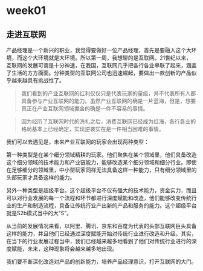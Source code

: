 # week01
## 走进互联网
产品经理是一个新兴的职业，我觉得要做好一位产品经理，首先是要融入这个大环境，而这个大环境就是大环境。所以第一周，我想聊的是互联网。21世纪以来，互联网的发展可谓是十分神速，在我国，互联网几乎把各行各业串联了起来，涵盖了生活的方方面面。分钟类型的互联网公司也迅速崛起，要做出一款创新的产品似乎越来越具有挑战性了。

> 我们看到的产业互联网的红利仅仅只是代表玩家的量级，并不代表所有人都具备参与产业互联网的能力。虽然产业互联网的确是一片蓝海，但是，想要真正在产业互联网领域掘金的确是一件不容易的事情。

> 因为经历了互联网时代的洗礼之后，消费互联网已经成为红海，各行各业的格局基本上已经确定，实现逆袭实在是一件相当困难的事情。

我们可以去遇见是，未来产业互联网的玩家会出现两种类型：

第一种类型是在某个细分领域精耕的玩家。他们聚焦在某个领域里，他们具备改造这个细分领域的技术能力和产业链能力，能够改造某个细分领域和细分行业。即使在足够细分的领域里，中小型玩家同样无法具备这样一种能力，只有细分领域里的头部玩家才具备这样的能力。

另外一种类型是超级平台。这个超级平台不仅有强大的技术能力，资金实力，而且可以对行业发展的每一个流程和环节都进行深度赋能和改造，他们能够改变传统行业的生产和制造流程，具备让传统行业产出新的产品和服务的能力。这个超级平台就是S2b模式当中的大“S”。

从当前的发展情况来看，以阿里、腾讯、京东和百度为代表的头部互联网巨头具备这样的能力，并且他们已经通过深度赋能开始对传统行业进行改造和升级。其实，在当下的行业发展过程当中，我们已经越来越多地看到了他们对传统行业进行的深度赋能，未来，这种现象将会越来越多地出现。

我们要不断深化改造对产品的创新能力，培养产品经理意识，打开互联网的大门。




